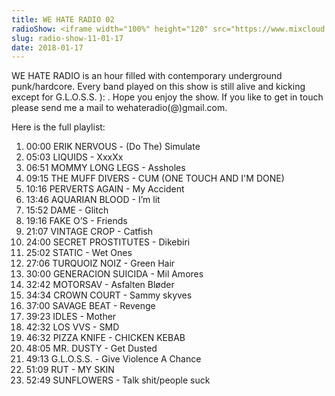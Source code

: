 ```yaml
---
title: WE HATE RADIO 02
radioShow: <iframe width="100%" height="120" src="https://www.mixcloud.com/widget/iframe/?hide_cover=1&feed=%2FRedLightRadio%2Fwe-hate-radio-02-red-light-radio-_01-17-2018%2F" frameborder="0" ></iframe>
slug: radio-show-11-01-17
date: 2018-01-17
---
```

WE HATE RADIO is an hour filled with contemporary underground punk/hardcore. Every band played on this show is still alive and kicking except for G.L.O.S.S. ): . Hope you enjoy the show. If you like to get in touch please send me a mail to wehateradio(@)gmail.com.

Here is the full playlist:
1. 00:00 ERIK NERVOUS - (Do The) Simulate
2. 05:03 LIQUIDS - XxxXx
3. 06:51 MOMMY LONG LEGS - Assholes
4. 09:15 THE MUFF DIVERS - CUM (ONE TOUCH AND I'M DONE)
5. 10:16 PERVERTS AGAIN - My Accident
6. 13:46 AQUARIAN BLOOD - I’m lit
7. 15:52 DAME - Glitch
8. 19:16 FAKE O’S - Friends
9. 21:07 VINTAGE CROP - Catfish
10. 24:00 SECRET PROSTITUTES - Dikebiri
11. 25:02 STATIC - Wet Ones
12. 27:06 TURQUOIZ NOIZ - Green Hair
13. 30:00 GENERACION SUICIDA - Mil Amores
14. 32:42 MOTORSAV - Asfalten Bløder
15. 34:34 CROWN COURT - Sammy skyves
16. 37:00 SAVAGE BEAT - Revenge
17. 39:23 IDLES - Mother
18. 42:32 LOS VVS - SMD
19. 46:32 PIZZA KNIFE - CHICKEN KEBAB
20. 48:05 MR. DUSTY - Get Dusted
21. 49:13 G.L.O.S.S. - Give Violence A Chance
22. 51:09 RUT - MY SKIN
23. 52:49 SUNFLOWERS - Talk shit/people suck
